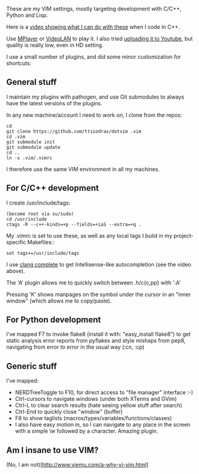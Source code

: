
These are my VIM settings, mostly targeting development with C/C++, Python and Lisp.

Here is a [video showing what I can do with these](http://www.wupload.com/file/2665561027/Vim.flv) when I code in C++.

Use [MPlayer](http://www.mplayerhq.hu) or [VideoLAN](http://www.videolan.org/) to play it.
I also tried [uploading it to Youtube](http://www.youtube.com/watch?v=5f5MN8dZDtk), but quality is really low, even in HD setting.

I use a small number of plugins, and did some minor customization for shortcuts:

General stuff
-------------

I maintain my plugins with pathogen, and use Git submodules to always
have the latest versions of the plugins. 

In any new machine/account I need to work on, I clone from the repos:

    cd 
    git clone https://github.com/ttsiodras/dotvim .vim
    cd .vim
    git submodule init
    git submodule update
    cd ..
    ln -s .vim/.vimrc

I therefore use the same VIM environment in all my machines.

For C/C++ development
---------------------

I create /usr/include/tags:

    (become root via su/sudo)
    cd /usr/include
    ctags -R --c++-kinds=+p --fields=+iaS --extra=+q .

My .vimrc is set to use these, as well as any local tags I build
in my project-specific Makefiles::

    set tags+=/usr/include/tags

I use [clang complete](http://www.vim.org/scripts/script.php?script_id=3302)
  to get Intellisense-like autocompletion (see the video above).

The 'A' plugin allows me to quickly switch between .h/c{c,pp} with ':A'

Pressing 'K' shows manpages on the symbol under the cursor in an "inner window" 
(which allows me to copy/paste).

For Python development
----------------------

I've mapped F7 to invoke flake8 (install it with: "easy_install flake8") to get 
static analysis error reports from pyflakes and style mishaps from pep8, navigating
from error to error in the usual way (:cn, :cp)

Generic stuff
-------------

I've mapped:

-    NERDTreeToggle to F10, for direct access to "file manager" interface :-)
-    Ctrl-cursors to navigate windows (under both XTerms and GVim)
-    Ctrl-L to clear search results (hate seeing yellow stuff after search)
-    Ctrl-End to quickly close "window" (buffer)
-    F8 to show taglists (macros/types/variables/functions/classes)
- I also have easy motion in, so I can navigate to any place in the screen
  with a simple \\w followed by a character. Amazing plugin.

Am I insane to use VIM?
-----------------------
(No, I am not)[http://www.viemu.com/a-why-vi-vim.html]

